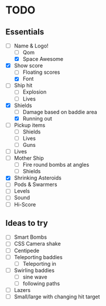 # TODO

## Essentials

- [ ] Name & Logo!
	- [ ] Qom
	- [x] Space Awesome
- [x] Show score
	- [ ] Floating scores
	- [x] Font
- [ ] Ship hit
	- [ ] Explosion
	- [ ] Lives
- [x] Shields
	- [ ] Damage based on baddie area
	- [x] Running out
- [ ] Pickup items
	- [ ] Shields
	- [ ] Lives
	- [ ] Guns
- [ ] Lives
- [ ] Mother Ship
	- [ ] Fire round bombs at angles
	- [ ] Shields
- [x] Shrinking Asteroids
- [ ] Pods & Swarmers
- [ ] Levels
- [ ] Sound
- [ ] Hi-Score

## Ideas to try

- [ ] Smart Bombs
- [ ] CSS Camera shake
- [ ] Centipede
- [ ] Teleporting baddies
	- [ ] Teleporting in
- [ ] Swirling baddies 
	- [ ] sine wave
	- [ ] following paths
- [ ] Lazers
- [ ] Small/large with changing hit target